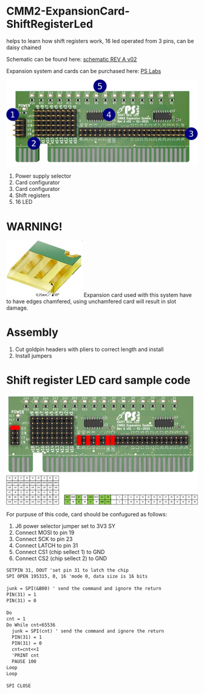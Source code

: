 # CMM2-ExpansionCard-ShiftRegisterLed
 helps to learn how shift registers work, 16 led operated from 3 pins, can be daisy chained

Schematic can be found here: [schematic REV A v02](/Schematic/shift_led_REVA_v01.pdf)

Expansion system and cards can be purchased here: [PS Labs](https://sklep.pslabs.pl/Maximite-c91)

<img src="Images/exp_items.png" width="800">

1. Power supply selector
2. Card configurator
3. Card configurator
4. Shift registers
5. 16 LED

# WARNING!
<img src="Images/champf.jpg" width="200">
Expansion card used with this system have to have edges chamfered, using unchamfered card will result in slot damage.

# Assembly
1. Cut goldpin headers with pliers to correct length and install
2. Install jumpers
 
# Shift register LED card sample code
<img src="Images/example1.png" width="800">

For purpuse of this code, card should be confugured as follows:
1. J6 power selector jumper set to 3V3 SY
2. Connect MOSI to pin 19
3. Connect SCK to pin 23
4. Connect LATCH to pin 31
5. Connect CS1 (chip sellect 1) to GND
6. Connect CS2 (chip sellect 2) to GND
 
```basic
SETPIN 31, DOUT 'set pin 31 to latch the chip
SPI OPEN 195315, 0, 16 'mode 0, data size is 16 bits

junk = SPI(&B00) ' send the command and ignore the return
PIN(31) = 1
PIN(31) = 0

Do
cnt = 1
Do While cnt<65536
  junk = SPI(cnt) ' send the command and ignore the return
  PIN(31) = 1
  PIN(31) = 0
  cnt=cnt<<1
  'PRINT cnt
  PAUSE 100
Loop
Loop

SPI CLOSE 
```